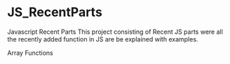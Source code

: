 # JS_RecentParts
Javascript Recent Parts
This project consisting of Recent JS parts were all the recently added function in JS are be explained with examples.

Array Functions
